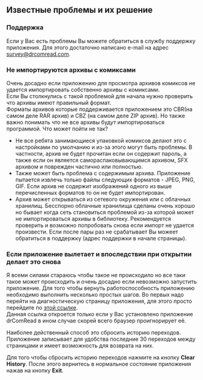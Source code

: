 ## Известные проблемы и их решение

### Поддержка

Если у Вас есть проблемы Вы можете обратиться в службу поддержку приложения. Для этого достаточно написано e-mail на адрес [survey@drcomread.com](mailto:survey@drcomread.com).

### Не импортируются архивы с комиксами

Очень досадно если приложению для просмотра архивов комиксов не удается импортировать собственно архивы с комиксами.  
Если Вы столкнулись с такой проблемой для начала нужно проверить что архивы имеют правильный формат.  
Форматы архивов которые поддерживается приложением это CBR(на самом деле RAR архив) и CBZ (на самом деле ZIP архив). Но также важно понимать что не все архивы будут импортироваться программой. Что может пойти не так?
* Не все ребята занимающиеся упаковкой комиксов делают это с настройками по умолчанию и из-за этого могут быть проблемы. В частности, архив не будет прочитан если он содержит пароль, а также если он является самораспаковывающимся архивом, SFX архивом и поврежден частично или полностью.
* Также может быть проблема с содержимым архива. Приложение пытается извлечь только файлы следующих форматов - JPEG, PNG, GIF. Если архив не содержит изображений одного из выше перечисленных форматов то он не будет импортирован.
* Архив может открываться из сетевого окружения или с облачных хранилищ. Бесспорно облачные хранилища сделаны очень хорошо но бывает когда сеть становиться проблемой из-за которой может не импортироваться архивы в библиотеку. Рекомендуется проверить и возможно попробовать снова если импорт не удается произвести. Если после пары раз не срабатывает Вы можеет обратиться в поддержку (адрес поддержки в начале страницы).

### Если приложение вылетает и впоследствии при открытии делает это снова

Я всеми силами стараюсь чтобы такое не происходило но все таки такое может происходить и очень досадно если невозможно запустить приложение. Для того чтобы вернуть работоспособность приложению необходимо выполнить несколько простых шагов.
Во первых надо перейти на диагностическую страницу приложения, для этого просто перейдите по [этой ссылке](drcomread://diagnosticspage/).  
Данная ссылка откроется только если у Вас установлено приложение drComRead в ином случае скорей всего браузер проигнорирует её.  

Наиболее действенный способ это сбросить историю переходов. Приложение записывает для удобства последние 30 переходов между страницами и имеет возможность для возврата на них.

Для того чтобы сбросить историю переходов нажмите на кнопку **Clear History**. После этого вернитесь в нормальное состояние приложения нажав на кнопку **Exit**.

